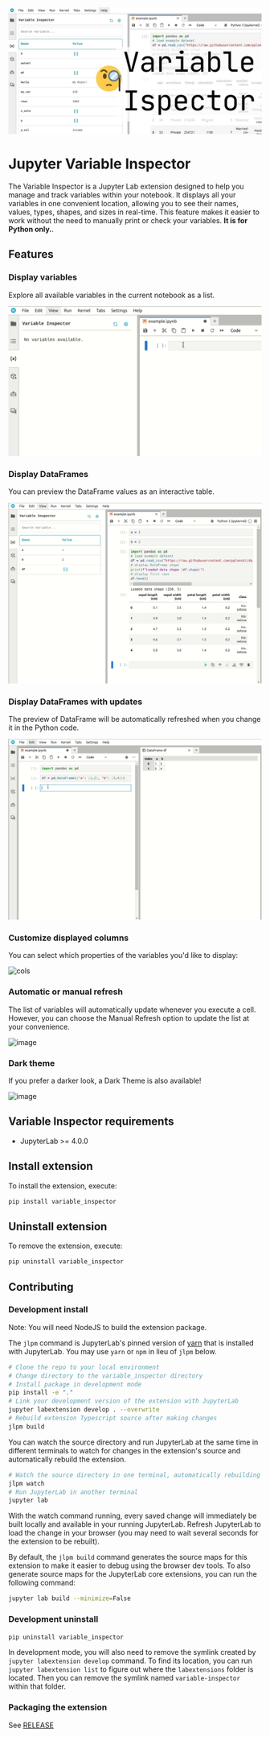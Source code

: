 
<p align="center">
  <img src="https://github.com/mljar/variable-inspector/blob/main/media/jupyter-variable-inspector-banner.jpg?raw=true" alt="Jupyter Variable Inspector banner"/>
</p>

# Jupyter Variable Inspector

The Variable Inspector is a Jupyter Lab extension designed to help you manage and track variables within your notebook. It displays all your variables in one convenient location, allowing you to see their names, values, types, shapes, and sizes in real-time. This feature makes it easier to work without the need to manually print or check your variables. **It is for Python only.**.

## Features

### Display variables

Explore all available variables in the current notebook as a list. 

<img src="https://github.com/mljar/variable-inspector/blob/main/media/jupyter-variable-inspector.gif?raw=true" alt="Jupyter Variable Inspector displays variables"/>


### Display DataFrames

You can preview the DataFrame values as an interactive table.

<img src="https://github.com/mljar/variable-inspector/blob/main/media/jupyter-variable-inspector-display-data-frame.gif?raw=true" alt="Jupyter Variable Inspector display DataFrame"/>


### Display DataFrames with updates

The preview of DataFrame will be automatically refreshed when you change it in the Python code.

<img src="https://github.com/mljar/variable-inspector/blob/main/media/jupyter-variable-inspector-update-data.gif?raw=true" alt="Jupyter Variable Inspector update data"/>


### Customize displayed columns

You can select which properties of the variables you'd like to display:

![cols](https://github.com/user-attachments/assets/d282fdac-491d-4890-af07-fce5dbdaa27a)

### Automatic or manual refresh

The list of variables will automatically update whenever you execute a cell. However, you can choose the Manual Refresh option to update the list at your convenience.

![image](https://github.com/user-attachments/assets/281eec42-a227-434d-bb36-028a10e8338c)

### Dark theme

If you prefer a darker look, a Dark Theme is also available!

![image](https://github.com/user-attachments/assets/e9b4356a-68dc-4ee9-84bf-de4944466301)

## Variable Inspector requirements

- JupyterLab >= 4.0.0

## Install extension

To install the extension, execute:

```bash
pip install variable_inspector
```

## Uninstall extension

To remove the extension, execute:

```bash
pip uninstall variable_inspector
```

## Contributing

### Development install

Note: You will need NodeJS to build the extension package.

The `jlpm` command is JupyterLab's pinned version of
[yarn](https://yarnpkg.com/) that is installed with JupyterLab. You may use
`yarn` or `npm` in lieu of `jlpm` below.

```bash
# Clone the repo to your local environment
# Change directory to the variable_inspector directory
# Install package in development mode
pip install -e "."
# Link your development version of the extension with JupyterLab
jupyter labextension develop . --overwrite
# Rebuild extension Typescript source after making changes
jlpm build
```

You can watch the source directory and run JupyterLab at the same time in different terminals to watch for changes in the extension's source and automatically rebuild the extension.

```bash
# Watch the source directory in one terminal, automatically rebuilding when needed
jlpm watch
# Run JupyterLab in another terminal
jupyter lab
```

With the watch command running, every saved change will immediately be built locally and available in your running JupyterLab. Refresh JupyterLab to load the change in your browser (you may need to wait several seconds for the extension to be rebuilt).

By default, the `jlpm build` command generates the source maps for this extension to make it easier to debug using the browser dev tools. To also generate source maps for the JupyterLab core extensions, you can run the following command:

```bash
jupyter lab build --minimize=False
```

### Development uninstall

```bash
pip uninstall variable_inspector
```

In development mode, you will also need to remove the symlink created by `jupyter labextension develop`
command. To find its location, you can run `jupyter labextension list` to figure out where the `labextensions`
folder is located. Then you can remove the symlink named `variable-inspector` within that folder.

### Packaging the extension

See [RELEASE](RELEASE.md)
